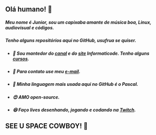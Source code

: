 ## Olá humano! 👋
##### Meu nome é Junior, sou um capixaba amante de música boa, Linux, audiovisual e códigos.
##### Tenho alguns repositórios aqui no GitHub, usufrua se quiser.
- ##### 🔭 Sou mantedor do [canal](https://www.youtube.com/informaticode) e do [site](https://www.informaticode.com.br/) Informaticode. Tenho alguns [cursos](https://informaticode.store/).
- #####  💬 Para contato use meu [e-mail](mailto:informaticode@gmail.com).
- #####  :tiger: Minha linguagem mais usada aqui no GitHub é o Pascal. 
- #####  😍 AMO open-source. 
- #####  😄 Faço lives desenhando, jogando e codando na [Twitch](https://www.twitch.tv/oisouojunior).

## SEE U SPACE COWBOY! 👋

